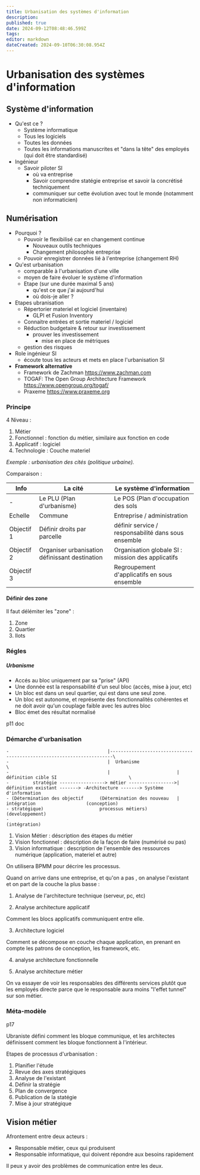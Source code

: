 ```yaml
---
title: Urbanisation des systèmes d'information
description: 
published: true
date: 2024-09-12T08:48:46.599Z
tags: 
editor: markdown
dateCreated: 2024-09-10T06:30:08.954Z
---
```


# Urbanisation des systèmes d'information

## Système d'information

- Qu'est ce ?
	- Système informatique
	- Tous les logiciels
	- Toutes les données
	- Toutes les informations manuscrites et "dans la tête" des employés (qui doit être standardisé)
- Ingénieur
	- Savoir piloter SI
		- où va entreprise
		- Savoir comprendre statégie entreprise et savoir la concrétisé techniquement
		- communiquer sur cette évolution avec tout le monde (notamment non informaticien)

## Numérisation

- Pourquoi ?
	- Pouvoir le flexibilisé car en changement continue
		- Nouveaux outils techniques
		- Changement philosophie entreprise
	- Pouvoir enregistrer données lié à l'entreprise (changement RH)
- Qu'est urbanisation
	- comparable à l'urbanisation d'une ville
	- moyen de faire évoluer le système d'information
	- Etape (sur une durée maximal 5 ans)
		- qu'est ce que j'ai aujourd'hui
		- où dois-je aller ?
- Etapes ubranisation
	- Répertorier materiel et logiciel (inventaire)
		- GLPI et Fusion Inventory
	- Connaitre entrées et sortie materiel / logiciel
	- Réduction budgetaire & retour sur investissement
		- prouver les investissement
			- mise en place de métriques
	- gestion des risques
- Role ingénieur SI
	- écoute tous les acteurs et mets en place l'urbanisation SI
- **Framework alternative**
	- Framework de Zachman https://www.zachman.com
	- TOGAF: The Open Group Architecture Framework https://www.opengroup.org/togaf/
	- Praxeme https://www.praxeme.org

### Principe

4 Niveau :

1. Métier
2. Fonctionnel : fonction du métier, similaire aux fonction en code
3. Applicatif : logiciel
4. Technologie : Couche materiel

*Exemple : urbanisation des cités (politique urbaine).*

Comparaison :

Info | La cité | Le système d'information
--|--|--
- | Le PLU (Plan d'urbanisme) | Le POS (Plan d'occupation des sols
Echelle | Commune | Entreprise / administration
Objectif 1 | Définir droits par parcelle | définir service / responsabilité dans sous ensemble
Objectif 2 | Organiser urbanisation définissant destination | Organisation globale SI : mission des applicatifs
Objectif 3 |  | Regroupement d'applicatifs en sous ensemble | Regroupement d'applicatif en sous ensemble

#### Définir des zone

Il faut délémiter les "zone" :

1. Zone
2. Quartier
3. Ilots

### Régles

##### Urbanisme

- Accés au bloc uniquement par sa "prise" (API)
- Une donnée est la responsabilité d'un seul bloc (accès, mise à jour, etc)
- Un bloc est dans un seul quartier, qui est dans une seul zone.
- Un bloc est autonome, et représente des fonctionnalités cohérentes et ne doit avoir qu'un couplage faible avec les autres bloc
- Bloc émet des résultat normalisé

p11 doc

### Démarche d'urbanisation

```
-                                     |-----------------------------------------------------------------------\
-                                     |  Urbanisme                                                             \
-                                     |                         | définition cible SI                           \
-         stratégie -----------------> métier ----------------->| définition existant -------> -Architecture -------> Système d'information
- (Détermination des objectif      (Détermination des nouveau   | intégration                   (conception)
- stratégique)                     processus métiers)                                           (developpement)
-                                                                                               (intégration)
```

1. Vision Métier : déscription des étapes du métier
2. Vision fonctionnel : déscription de la façon de faire (numérisé ou pas)
3. Vision informatique : description de l'ensemble des ressources numérique (application, materiel et autre)

On utilisera BPMM pour décrire les processus.

Quand on arrive dans une entreprise, et qu'on a pas , on analyse l'existant et on part de la couche la plus basse :

1. Analyse de l'architecture technique (serveur, pc, etc)

2. Analyse architecture applicatif

Comment les blocs applicatifs communiquent entre elle.

3. Architecture logiciel

Comment se décompose en couche chaque application, en prenant en compte les patrons de conception, les framework, etc.

4. analyse architecture fonctionnelle

5. Analyse architecture métier

On va essayer de voir les responsables des différents services plutôt que les employés directe parce que le responsable aura moins "l'effet tunnel" sur son métier.

### Méta-modèle

p17

Ubraniste défini comment les bloque communique, et les architectes définissent comment les bloque fonctionnent à l'intérieur.

Etapes de processus d'urbanisation :

1. Planifier l'étude
2. Revue des axes stratégiques
3. Analyse de l'existant
4. Définir la stratégie
5. Plan de convergence
6. Publication de la statégie
7. Mise à jour stratégique

## Vision métier

Afrontement entre deux acteurs :

- Responsable métier, ceux qui produisent
- Responsable informatique, qui doivent répondre aux besoins rapidement

Il peux y avoir des problèmes de communication entre les deux.






